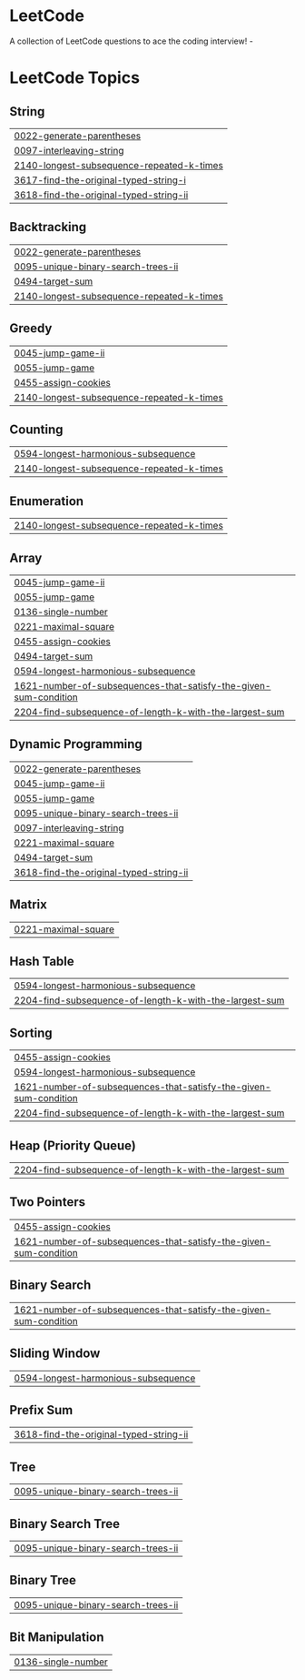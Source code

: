 # LeetCode
A collection of LeetCode questions to ace the coding interview! - 

<!---LeetCode Topics Start-->
# LeetCode Topics
## String
|  |
| ------- |
| [0022-generate-parentheses](https://github.com/iamsameernajam/LeetCode/tree/master/0022-generate-parentheses) |
| [0097-interleaving-string](https://github.com/iamsameernajam/LeetCode/tree/master/0097-interleaving-string) |
| [2140-longest-subsequence-repeated-k-times](https://github.com/iamsameernajam/LeetCode/tree/master/2140-longest-subsequence-repeated-k-times) |
| [3617-find-the-original-typed-string-i](https://github.com/iamsameernajam/LeetCode/tree/master/3617-find-the-original-typed-string-i) |
| [3618-find-the-original-typed-string-ii](https://github.com/iamsameernajam/LeetCode/tree/master/3618-find-the-original-typed-string-ii) |
## Backtracking
|  |
| ------- |
| [0022-generate-parentheses](https://github.com/iamsameernajam/LeetCode/tree/master/0022-generate-parentheses) |
| [0095-unique-binary-search-trees-ii](https://github.com/iamsameernajam/LeetCode/tree/master/0095-unique-binary-search-trees-ii) |
| [0494-target-sum](https://github.com/iamsameernajam/LeetCode/tree/master/0494-target-sum) |
| [2140-longest-subsequence-repeated-k-times](https://github.com/iamsameernajam/LeetCode/tree/master/2140-longest-subsequence-repeated-k-times) |
## Greedy
|  |
| ------- |
| [0045-jump-game-ii](https://github.com/iamsameernajam/LeetCode/tree/master/0045-jump-game-ii) |
| [0055-jump-game](https://github.com/iamsameernajam/LeetCode/tree/master/0055-jump-game) |
| [0455-assign-cookies](https://github.com/iamsameernajam/LeetCode/tree/master/0455-assign-cookies) |
| [2140-longest-subsequence-repeated-k-times](https://github.com/iamsameernajam/LeetCode/tree/master/2140-longest-subsequence-repeated-k-times) |
## Counting
|  |
| ------- |
| [0594-longest-harmonious-subsequence](https://github.com/iamsameernajam/LeetCode/tree/master/0594-longest-harmonious-subsequence) |
| [2140-longest-subsequence-repeated-k-times](https://github.com/iamsameernajam/LeetCode/tree/master/2140-longest-subsequence-repeated-k-times) |
## Enumeration
|  |
| ------- |
| [2140-longest-subsequence-repeated-k-times](https://github.com/iamsameernajam/LeetCode/tree/master/2140-longest-subsequence-repeated-k-times) |
## Array
|  |
| ------- |
| [0045-jump-game-ii](https://github.com/iamsameernajam/LeetCode/tree/master/0045-jump-game-ii) |
| [0055-jump-game](https://github.com/iamsameernajam/LeetCode/tree/master/0055-jump-game) |
| [0136-single-number](https://github.com/iamsameernajam/LeetCode/tree/master/0136-single-number) |
| [0221-maximal-square](https://github.com/iamsameernajam/LeetCode/tree/master/0221-maximal-square) |
| [0455-assign-cookies](https://github.com/iamsameernajam/LeetCode/tree/master/0455-assign-cookies) |
| [0494-target-sum](https://github.com/iamsameernajam/LeetCode/tree/master/0494-target-sum) |
| [0594-longest-harmonious-subsequence](https://github.com/iamsameernajam/LeetCode/tree/master/0594-longest-harmonious-subsequence) |
| [1621-number-of-subsequences-that-satisfy-the-given-sum-condition](https://github.com/iamsameernajam/LeetCode/tree/master/1621-number-of-subsequences-that-satisfy-the-given-sum-condition) |
| [2204-find-subsequence-of-length-k-with-the-largest-sum](https://github.com/iamsameernajam/LeetCode/tree/master/2204-find-subsequence-of-length-k-with-the-largest-sum) |
## Dynamic Programming
|  |
| ------- |
| [0022-generate-parentheses](https://github.com/iamsameernajam/LeetCode/tree/master/0022-generate-parentheses) |
| [0045-jump-game-ii](https://github.com/iamsameernajam/LeetCode/tree/master/0045-jump-game-ii) |
| [0055-jump-game](https://github.com/iamsameernajam/LeetCode/tree/master/0055-jump-game) |
| [0095-unique-binary-search-trees-ii](https://github.com/iamsameernajam/LeetCode/tree/master/0095-unique-binary-search-trees-ii) |
| [0097-interleaving-string](https://github.com/iamsameernajam/LeetCode/tree/master/0097-interleaving-string) |
| [0221-maximal-square](https://github.com/iamsameernajam/LeetCode/tree/master/0221-maximal-square) |
| [0494-target-sum](https://github.com/iamsameernajam/LeetCode/tree/master/0494-target-sum) |
| [3618-find-the-original-typed-string-ii](https://github.com/iamsameernajam/LeetCode/tree/master/3618-find-the-original-typed-string-ii) |
## Matrix
|  |
| ------- |
| [0221-maximal-square](https://github.com/iamsameernajam/LeetCode/tree/master/0221-maximal-square) |
## Hash Table
|  |
| ------- |
| [0594-longest-harmonious-subsequence](https://github.com/iamsameernajam/LeetCode/tree/master/0594-longest-harmonious-subsequence) |
| [2204-find-subsequence-of-length-k-with-the-largest-sum](https://github.com/iamsameernajam/LeetCode/tree/master/2204-find-subsequence-of-length-k-with-the-largest-sum) |
## Sorting
|  |
| ------- |
| [0455-assign-cookies](https://github.com/iamsameernajam/LeetCode/tree/master/0455-assign-cookies) |
| [0594-longest-harmonious-subsequence](https://github.com/iamsameernajam/LeetCode/tree/master/0594-longest-harmonious-subsequence) |
| [1621-number-of-subsequences-that-satisfy-the-given-sum-condition](https://github.com/iamsameernajam/LeetCode/tree/master/1621-number-of-subsequences-that-satisfy-the-given-sum-condition) |
| [2204-find-subsequence-of-length-k-with-the-largest-sum](https://github.com/iamsameernajam/LeetCode/tree/master/2204-find-subsequence-of-length-k-with-the-largest-sum) |
## Heap (Priority Queue)
|  |
| ------- |
| [2204-find-subsequence-of-length-k-with-the-largest-sum](https://github.com/iamsameernajam/LeetCode/tree/master/2204-find-subsequence-of-length-k-with-the-largest-sum) |
## Two Pointers
|  |
| ------- |
| [0455-assign-cookies](https://github.com/iamsameernajam/LeetCode/tree/master/0455-assign-cookies) |
| [1621-number-of-subsequences-that-satisfy-the-given-sum-condition](https://github.com/iamsameernajam/LeetCode/tree/master/1621-number-of-subsequences-that-satisfy-the-given-sum-condition) |
## Binary Search
|  |
| ------- |
| [1621-number-of-subsequences-that-satisfy-the-given-sum-condition](https://github.com/iamsameernajam/LeetCode/tree/master/1621-number-of-subsequences-that-satisfy-the-given-sum-condition) |
## Sliding Window
|  |
| ------- |
| [0594-longest-harmonious-subsequence](https://github.com/iamsameernajam/LeetCode/tree/master/0594-longest-harmonious-subsequence) |
## Prefix Sum
|  |
| ------- |
| [3618-find-the-original-typed-string-ii](https://github.com/iamsameernajam/LeetCode/tree/master/3618-find-the-original-typed-string-ii) |
## Tree
|  |
| ------- |
| [0095-unique-binary-search-trees-ii](https://github.com/iamsameernajam/LeetCode/tree/master/0095-unique-binary-search-trees-ii) |
## Binary Search Tree
|  |
| ------- |
| [0095-unique-binary-search-trees-ii](https://github.com/iamsameernajam/LeetCode/tree/master/0095-unique-binary-search-trees-ii) |
## Binary Tree
|  |
| ------- |
| [0095-unique-binary-search-trees-ii](https://github.com/iamsameernajam/LeetCode/tree/master/0095-unique-binary-search-trees-ii) |
## Bit Manipulation
|  |
| ------- |
| [0136-single-number](https://github.com/iamsameernajam/LeetCode/tree/master/0136-single-number) |
<!---LeetCode Topics End-->
